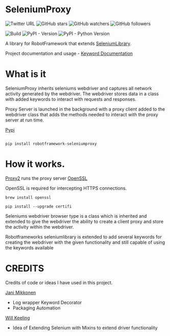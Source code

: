 # SeleniumProxy

![Twitter URL](https://img.shields.io/twitter/url?style=social&url=https%3A%2F%2Ftwitter.com%2Fteaglebuilt)
![GitHub stars](https://img.shields.io/github/stars/teaglebuilt/robotframework-seleniumproxy?style=social)
![GitHub watchers](https://img.shields.io/github/watchers/teaglebuilt/robotframework-seleniumproxy?style=social)
![GitHub followers](https://img.shields.io/github/followers/teaglebuilt?style=social)

![Build](https://github.com/teaglebuilt/robotframework-seleniumproxy/workflows/Python%20package/badge.svg)
![PyPI - Version](https://img.shields.io/pypi/v/robotframework-seleniumproxy)
![PyPI - Python Version](https://img.shields.io/pypi/pyversions/robotframework-seleniumproxy)

A library for RobotFramework that extends [SeleniumLibrary](https://github.com/robotframework/SeleniumLibrary).

Project documentation and usage - [Keyword Documentation](https://teaglebuilt.github.io/robotframework-seleniumproxy/)

# What is it

SeleniumProxy inherits seleniums webdriver and captures all network activity generated by the webdriver. The webdriver stores data in a class with added keywords to interact with requests and responses.

Proxy Server is launched in the background with a proxy client added to the webdriver class that adds the methods needed to interact with the proxy server at run time.

[Pypi](https://pypi.org/project/robotframework-seleniumproxy/0.0.2/)

```

pip install robotframework-seleniumproxy

```

# How it works.

[Proxy2](https://github.com/inaz2/proxy2) runs the proxy server
[OpenSSL](https://github.com/inaz2/proxy2)

OpenSSL is required for intercepting HTTPS connections.

```
brew install openssl
```


```
pip install --upgrade certifi 
```

Seleniums webdriver browser type is a class which is inherited and extended to give the webdriver the ability to create a client proxy and store the activity within the webdriver.

Robotframeworks seleniumlibrary is extended to add several keywords for creating the webdriver with the given functionality and still capable of using the keywords available

# CREDITS

Credits of code or ideas I have used in this project.

[Jani Mikkonen](http://github.com/rasjani)

- Log wrapper Keyword Decorator
- Packaging Automation

[Will Keeling](https://github.com/wkeeling)

- Idea of Extending Selenium with Mixins to extend driver functionality
